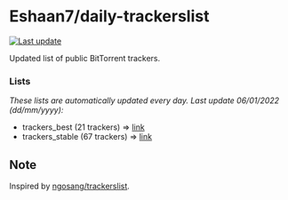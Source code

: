 
# Eshaan7/daily-trackerslist 

[![Last update](https://img.shields.io/badge/Last%20update-06/01/2022-blue.svg)](#)

Updated list of public BitTorrent trackers.

### Lists
*These lists are automatically updated every day. Last update 06/01/2022 (_dd/mm/yyyy_):*

* trackers_best (21 trackers) => [link](https://raw.githubusercontent.com/eshaan7/daily-trackerslist/master/trackers_best.txt)
* trackers_stable (67 trackers) => [link](https://raw.githubusercontent.com/eshaan7/daily-trackerslist/master/trackers_stable.txt)

## Note

Inspired by [ngosang/trackerslist](https://github.com/ngosang/trackerslist).
